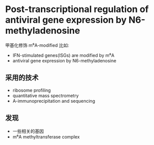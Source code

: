 # Post-transcriptional regulation of antiviral gene expression by N6-methyladenosine

甲基化修饰
m⁶A-modified
比如:
-   IFN-stimulated genes(ISGs) are modified by m⁶A
-   antiviral gene expression by N6-methyladenosine

## 采用的技术
-   ribosome profiling
-   quantitative mass spectrometry
-   A-immunoprecipitation and sequencing

## 发现
-   一些相关的基因
-   m⁶A methyltransferase complex

